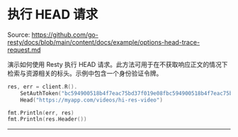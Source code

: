 # 执行 HEAD 请求

Source: https://github.com/go-resty/docs/blob/main/content/docs/example/options-head-trace-request.md

演示如何使用 Resty 执行 HEAD 请求。此方法可用于在不获取响应正文的情况下检索与资源相关的标头。示例中包含一个身份验证令牌。

```go
res, err = client.R().
    SetAuthToken("bc594900518b4f7eac75bd37f019e08fbc594900518b4f7eac75bd37f019e08f").
    Head("https://myapp.com/videos/hi-res-video")

fmt.Println(err, res)
fmt.Println(res.Header())
```

--------------------------------
